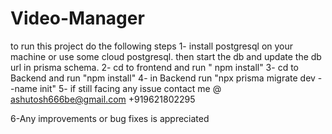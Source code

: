 # Video-Manager
to run this project do the following steps
1- install postgresql on your machine or use some cloud postgresql. then start the db and update the db url in prisma schema.
2- cd to frontend and run " npm install"
3- cd to Backend and run "npm install"
4- in Backend run "npx prisma migrate dev --name init"
5- if still facing any issue contact me @ ashutosh666be@gmail.com  +919621802295

6-Any improvements or bug fixes is appreciated 

